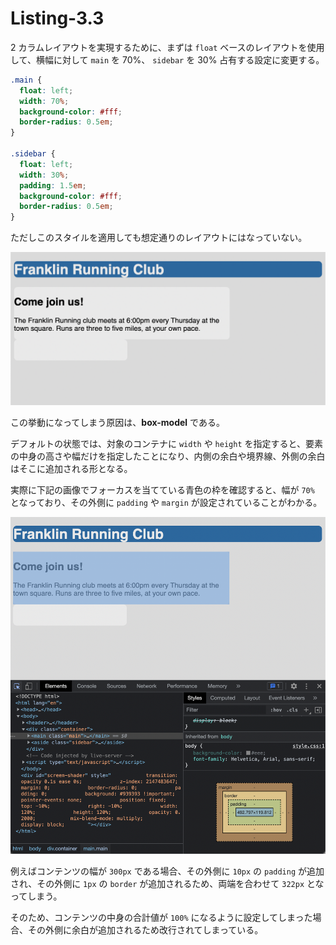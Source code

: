 # Listing-3.3

2 カラムレイアウトを実現するために、まずは `float` ベースのレイアウトを使用して、横幅に対して `main` を 70%、 `sidebar` を 30% 占有する設定に変更する。

```css
.main {
  float: left;
  width: 70%;
  background-color: #fff;
  border-radius: 0.5em;
}

.sidebar {
  float: left;
  width: 30%;
  padding: 1.5em;
  background-color: #fff;
  border-radius: 0.5em;
}
```

ただしこのスタイルを適用しても想定通りのレイアウトにはなっていない。

![](assets/2021-10-23-12-38-25.png)

この挙動になってしまう原因は、**box-model** である。

デフォルトの状態では、対象のコンテナに `width` や `height` を指定すると、要素の中身の高さや幅だけを指定したことになり、内側の余白や境界線、外側の余白はそこに追加される形となる。

実際に下記の画像でフォーカスを当てている青色の枠を確認すると、幅が `70%` となっており、その外側に `padding` や `margin` が設定されていることがわかる。

![](assets/2021-10-23-14-34-49.png)

例えばコンテンツの幅が `300px` である場合、その外側に `10px` の `padding` が追加され、その外側に `1px` の `border` が追加されるため、両端を合わせて `322px` となってしまう。

そのため、コンテンツの中身の合計値が `100%` になるように設定してしまった場合、その外側に余白が追加されるため改行されてしまっている。
